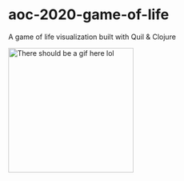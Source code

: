# aoc-2020-game-of-life
A game of life visualization built with Quil &amp; Clojure

<img src="https://github.com/gregsugiyama/aoc-2020-game-of-life/raw/main/aoc_11-12-2020_1.gif" alt="There should be a gif here lol" style="width:250px;height=250px;">
